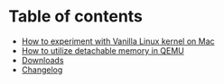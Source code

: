 # Table of contents

* [How to experiment with Vanilla Linux kernel on Mac](README.md)
* [How to utilize detachable memory in QEMU](how-to-utilize-detachable-memory-in-qemu.md)
* [Downloads](downloads.md)
* [Changelog](changelog.md)

